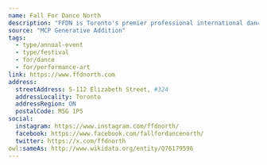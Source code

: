 ```yaml
---
name: Fall For Dance North
description: "FFDN is Toronto's premier professional international dance festival that exists to break boundaries and remove barriers. With pluralism and affordability at its core, FFDN celebrates, nurtures and amplifies established and emerging Canadian dance artists, creates global connections, and inspires future audiences to sustain the artform."
source: "MCP Generative Addition"
tags:
  - type/annual-event
  - type/festival
  - for/dance
  - for/performance-art
link: https://www.ffdnorth.com
address:
  streetAddress: 5-112 Elizabeth Street, #324
  addressLocality: Toronto
  addressRegion: ON
  postalCode: M5G 1P5
social:
  instagram: https://www.instagram.com/ffdnorth/
  facebook: https://www.facebook.com/fallfordancenorth/
  twitter: https://x.com/ffdnorth
owl:sameAs: http://www.wikidata.org/entity/Q76179596
---
```

